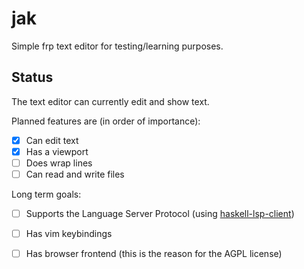# jak

Simple frp text editor for testing/learning purposes.

## Status

The text editor can currently edit and show text.

Planned features are (in order of importance):

  - [x] Can edit text
  - [x] Has a viewport
  - [ ] Does wrap lines
  - [ ] Can read and write files

Long term goals:
 
  - [ ] Supports the Language Server Protocol (using [haskell-lsp-client](https://github.com/noughtmare/haskell-lsp-client))
  - [ ] Has vim keybindings
  - [ ] Has browser frontend (this is the reason for the AGPL license)


